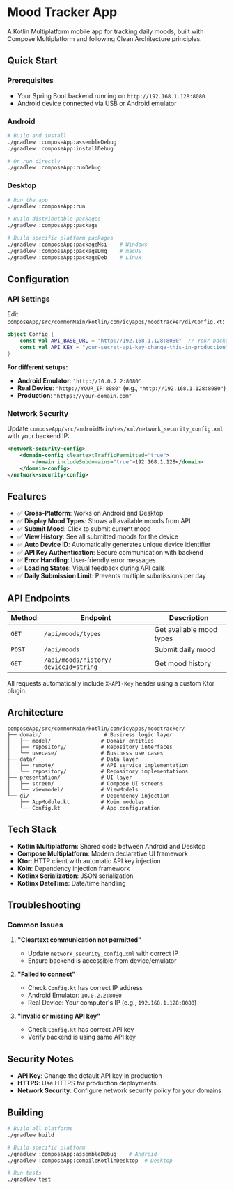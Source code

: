 # Mood Tracker App

A Kotlin Multiplatform mobile app for tracking daily moods, built with Compose Multiplatform and following Clean Architecture principles.

## Quick Start

### Prerequisites
- Your Spring Boot backend running on `http://192.168.1.128:8080`
- Android device connected via USB or Android emulator

### Android
```bash
# Build and install
./gradlew :composeApp:assembleDebug
./gradlew :composeApp:installDebug

# Or run directly
./gradlew :composeApp:runDebug
```

### Desktop
```bash
# Run the app
./gradlew :composeApp:run

# Build distributable packages
./gradlew :composeApp:package

# Build specific platform packages
./gradlew :composeApp:packageMsi    # Windows
./gradlew :composeApp:packageDmg    # macOS
./gradlew :composeApp:packageDeb    # Linux
```

## Configuration

### API Settings
Edit `composeApp/src/commonMain/kotlin/com/icyapps/moodtracker/di/Config.kt`:

```kotlin
object Config {
    const val API_BASE_URL = "http://192.168.1.128:8080"  // Your backend IP
    const val API_KEY = "your-secret-api-key-change-this-in-production"
}
```

**For different setups:**
- **Android Emulator**: `"http://10.0.2.2:8080"`
- **Real Device**: `"http://YOUR_IP:8080"` (e.g., `"http://192.168.1.128:8080"`)
- **Production**: `"https://your-domain.com"`

### Network Security
Update `composeApp/src/androidMain/res/xml/network_security_config.xml` with your backend IP:

```xml
<network-security-config>
    <domain-config cleartextTrafficPermitted="true">
        <domain includeSubdomains="true">192.168.1.128</domain>
    </domain-config>
</network-security-config>
```

## Features

- ✅ **Cross-Platform**: Works on Android and Desktop
- ✅ **Display Mood Types**: Shows all available moods from API
- ✅ **Submit Mood**: Click to submit current mood
- ✅ **View History**: See all submitted moods for the device
- ✅ **Auto Device ID**: Automatically generates unique device identifier
- ✅ **API Key Authentication**: Secure communication with backend
- ✅ **Error Handling**: User-friendly error messages
- ✅ **Loading States**: Visual feedback during API calls
- ✅ **Daily Submission Limit**: Prevents multiple submissions per day

## API Endpoints

| Method | Endpoint | Description |
|--------|----------|-------------|
| `GET` | `/api/moods/types` | Get available mood types |
| `POST` | `/api/moods` | Submit daily mood |
| `GET` | `/api/moods/history?deviceId=string` | Get mood history |

All requests automatically include `X-API-Key` header using a custom Ktor plugin.

## Architecture

```
composeApp/src/commonMain/kotlin/com/icyapps/moodtracker/
├── domain/                    # Business logic layer
│   ├── model/                # Domain entities
│   ├── repository/           # Repository interfaces
│   └── usecase/              # Business use cases
├── data/                     # Data layer
│   ├── remote/               # API service implementation
│   └── repository/           # Repository implementations
├── presentation/             # UI layer
│   ├── screen/               # Compose UI screens
│   └── viewmodel/            # ViewModels
└── di/                       # Dependency injection
    ├── AppModule.kt          # Koin modules
    └── Config.kt             # App configuration
```

## Tech Stack

- **Kotlin Multiplatform**: Shared code between Android and Desktop
- **Compose Multiplatform**: Modern declarative UI framework
- **Ktor**: HTTP client with automatic API key injection
- **Koin**: Dependency injection framework
- **Kotlinx Serialization**: JSON serialization
- **Kotlinx DateTime**: Date/time handling

## Troubleshooting

### Common Issues

1. **"Cleartext communication not permitted"**
   - Update `network_security_config.xml` with correct IP
   - Ensure backend is accessible from device/emulator

2. **"Failed to connect"**
   - Check `Config.kt` has correct IP address
   - Android Emulator: `10.0.2.2:8080`
   - Real Device: Your computer's IP (e.g., `192.168.1.128:8080`)

3. **"Invalid or missing API key"**
   - Check `Config.kt` has correct API key
   - Verify backend is using same API key

## Security Notes

- **API Key**: Change the default API key in production
- **HTTPS**: Use HTTPS for production deployments
- **Network Security**: Configure network security policy for your domains

## Building

```bash
# Build all platforms
./gradlew build

# Build specific platform
./gradlew :composeApp:assembleDebug    # Android
./gradlew :composeApp:compileKotlinDesktop  # Desktop

# Run tests
./gradlew test
```